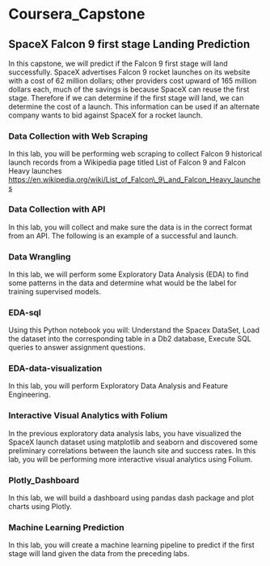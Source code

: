 # Coursera_Capstone
## SpaceX Falcon 9 first stage Landing Prediction
In this capstone, we will predict if the Falcon 9 first stage will land successfully. SpaceX advertises Falcon 9 rocket launches on its website with a cost of 62 million dollars; other providers cost upward of 165 million dollars each, much of the savings is because SpaceX can reuse the first stage. Therefore if we can determine if the first stage will land, we can determine the cost of a launch. This information can be used if an alternate company wants to bid against SpaceX for a rocket launch. 

### Data Collection with Web Scraping
In this lab, you will be performing web scraping to collect Falcon 9 historical launch records from a Wikipedia page titled List of Falcon 9 and Falcon Heavy launches
https://en.wikipedia.org/wiki/List_of_Falcon\_9\_and_Falcon_Heavy_launches

### Data Collection with API
In this lab, you will collect and make sure the data is in the correct format from an API. The following is an example of a successful and launch.

### Data Wrangling
In this lab, we will perform some Exploratory Data Analysis (EDA) to find some patterns in the data and determine what would be the label for training supervised models.

### EDA-sql
Using this Python notebook you will:
Understand the Spacex DataSet, Load the dataset into the corresponding table in a Db2 database, Execute SQL queries to answer assignment questions.

### EDA-data-visualization
In this lab, you will perform Exploratory Data Analysis and Feature Engineering.

### Interactive Visual Analytics with Folium
In the previous exploratory data analysis labs, you have visualized the SpaceX launch dataset using matplotlib and seaborn and discovered some preliminary correlations between the launch site and success rates. In this lab, you will be performing more interactive visual analytics using Folium.

### Plotly_Dashboard
In this lab, we will build a dashboard using pandas dash package and plot charts using Plotly.

### Machine Learning Prediction
In this lab, you will create a machine learning pipeline to predict if the first stage will land given the data from the preceding labs.
